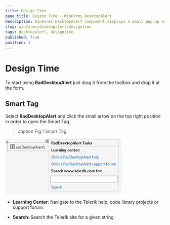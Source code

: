```yaml
---
title: Design Time
page_title: Design Time - WinForms DesktopAlert
description: WinForms DesktopAlert component displays a small pop-up window on the screen to notify the user that a specific event has occurred in the application. 
slug: winforms/desktopalert/designtime
tags: desktopalert, designtime
published: True
position: 2
---
```


# Design Time

To start using __RadDesktopAlert__ just drag it from the toolbox and drop it at the form.

## Smart Tag

Select __RadDesktopAlert__ and click the small arrow on the top right position in order to open the Smart Tag.

>caption Fig.1 Smart Tag

![desktopalert-desing-time 001](images/desktopalert-design-time001.png)

* __Learning Center__: Navigate to the Telerik help, code library projects or support forum.

* __Search__: Search the Telerik site for a given string.